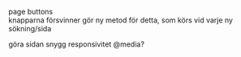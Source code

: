 page buttons
<br>  knapparna försvinner
  gör ny metod för detta, som körs vid varje ny sökning/sida


göra sidan snygg
  responsivitet 
    @media?

